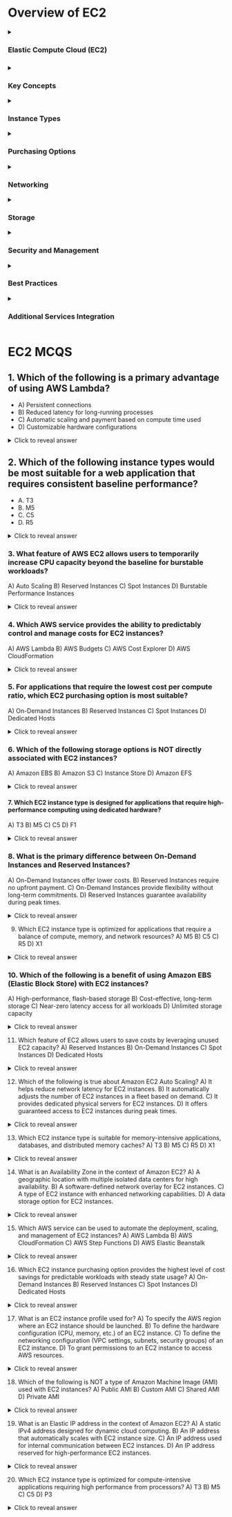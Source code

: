 ### <h1>Overview of EC2</h1>
<details>
<summary><h3>Elastic Compute Cloud (EC2)<h3></summary>
EC2 is a web service that provides resizable compute capacity in the cloud, allowing for easy scalability and flexibility. It enables running applications without the need to invest in hardware upfront and allows scaling capacity up or down as needed.
</details>
<details>
<summary><h3>Key Concepts</summary>
<b>Instances: Virtual servers running applications.</b>
AMI (Amazon Machine Image): A template that includes the software configuration (OS, application server, applications) required to launch an instance.

Instance Types: Various configurations of CPU, memory, storage, and networking capacity.

Regions and Availability Zones: Data centers located in different geographical areas to ensure low latency and high availability.
</details>
<details>
<summary><h3>Instance Types</summary>
General Purpose: Balanced resources for diverse workloads (e.g., T3, M5).

Compute Optimized: High-performance processors for compute-intensive tasks (e.g., C5, C6g).

Memory Optimized: For memory-intensive applications (e.g., R5, X1).

Storage Optimized: High, sequential read/write access to large data sets (e.g., I3, D2).

Accelerated Computing: Using hardware accelerators or co-processors (e.g., P3, G4).
</details>
<details>
<summary><h3>Purchasing Options</summary>
On-Demand Instances: Pay by the second, no long-term commitments, suitable for short-term, unpredictable workloads.

Reserved Instances: Significant discount (up to 75%) for committing to a 1 or 3-year term.

Spot Instances: Up to 90% discount for using unused EC2 capacity, can be interrupted.

Dedicated Hosts: Physical servers dedicated for your use, can help reduce costs by using existing server-bound software licenses.

Savings Plans: Flexible pricing model offering significant savings over On-Demand instances in exchange for a commitment to a consistent amount of usage (measured in $/hour) for a 1 or 3-year term.

</details>
<details>
<summary><h3>Networking</summary>
VPC (Virtual Private Cloud): Isolated network to launch AWS resources.

Security Groups: Virtual firewall to control inbound and outbound traffic to instances.

Elastic IPs: Static IPv4 addresses designed for dynamic cloud computing.
</details>
<details>
<summary><h3>Storage</summary>
EBS (Elastic Block Store): Block-level storage volumes for use with EC2 instances. Types include:

General Purpose SSD (gp2, gp3)

Provisioned IOPS SSD (io1, io2)

Throughput Optimized HDD (st1)

Cold HDD (sc1)

Instance Store: Temporary block-level storage for instances.

EFS (Elastic File System): Scalable file storage for use with EC2 instances.

S3 (Simple Storage Service): Object storage service providing scalability, data availability, security, and performance.
</details>
<details>
<summary><h3>Security and Management</summary>
IAM (Identity and Access Management): Manage access to AWS resources securely.

EC2 Key Pairs: Secure login information for your instances.

EC2 Auto Scaling: Automatically adjusts the number of instances to handle the load.

CloudWatch: Monitoring service for AWS resources and applications.

Elastic Load Balancing (ELB): Distributes incoming application traffic across multiple targets.
</details>
<details>
<summary><h3>Best Practices</summary>
Right-sizing: Choose the correct instance type and size based on workload requirements to optimize performance and cost.

Security: Implement least privilege access, regularly update and patch instances, and use security groups and network
 ACLs effectively.

Automation: Use Auto Scaling, Elastic Beanstalk, and AWS Lambda for automated 

Monitoring and Logging: Use CloudWatch for monitoring and AWS CloudTrail for logging API activity.

Cost Management: Use AWS Cost Explorer, Trusted Advisor, and Budget to monitor and optimize costs.

</details>
<details>
<summary><h3>Additional Services Integration</summary>

RDS (Relational Database Service): Managed relational database service integrating with EC2.

Lambda: Serverless compute service that triggers code based on events.

Elastic Beanstalk: PaaS that makes it easy to deploy and manage applications.

EKS (Elastic Kubernetes Service): Managed Kubernetes service running on EC2.
</details>

 # EC2 MCQS

## 1. Which of the following is a primary advantage of using AWS Lambda?

- A) Persistent connections
- B) Reduced latency for long-running processes
- C) Automatic scaling and payment based on compute time used
- D) Customizable hardware configurations

<details>
  <summary>Click to reveal answer</summary>
  <p id="answer" style="color: red; font-weight: bold;">Answer: C) Automatic scaling and payment based on compute time used</p>
</details>

## 2. Which of the following instance types would be most suitable for a web application that requires consistent baseline performance?

- A. T3
- B. M5
- C. C5
- D. R5

<details>
  <summary>Click to reveal answer</summary>
  <p id="answer" style="color: red;">Answer: A. T3</p>
  <p style="color: black;">Explanation: T3 instances provide a baseline level of CPU performance with the ability to burst when needed, making them suitable for applications with consistent baseline usage like web servers.</p>
</details>


### 3. What feature of AWS EC2 allows users to temporarily increase CPU capacity beyond the baseline for burstable workloads?
A) Auto Scaling
B) Reserved Instances
C) Spot Instances
D) Burstable Performance Instances
<details>
  <summary>Click to reveal answer</summary>
  <p id="answer" style="color: red;">Answer: D) Burstable Performance Instances</p>
</details>

### 4. Which AWS service provides the ability to predictably control and manage costs for EC2 instances?
A) AWS Lambda
B) AWS Budgets
C) AWS Cost Explorer
D) AWS CloudFormation
<details>
  <summary>Click to reveal answer</summary>
  <p id="answer" style="color: red;">Answer: B) AWS Budgets</p>
</details>


### 5. For applications that require the lowest cost per compute ratio, which EC2 purchasing option is most suitable?
A) On-Demand Instances
B) Reserved Instances
C) Spot Instances
D) Dedicated Hosts
<details>
  <summary>Click to reveal answer</summary>
  <p id="answer" style="color: red;">Answer: C) Spot Instances</p>
</details>


### 6. Which of the following storage options is NOT directly associated with EC2 instances?
A) Amazon EBS
B) Amazon S3
C) Instance Store
D) Amazon EFS
<details>
  <summary>Click to reveal answer</summary>
  <p id="answer" style="color: red;">Answer: B) Amazon S3</p>
</details>

#### 7. Which EC2 instance type is designed for applications that require high-performance computing using dedicated hardware?
A) T3
B) M5
C) C5
D) F1
<details>
  <summary>Click to reveal answer</summary>
  <p id="answer" style="color: red;">Answer: D) F1</p>
</details>

### 8. What is the primary difference between On-Demand Instances and Reserved Instances?
A) On-Demand Instances offer lower costs.
B) Reserved Instances require no upfront payment.
C) On-Demand Instances provide flexibility without long-term commitments.
D) Reserved Instances guarantee availability during peak times.
<details>
  <summary>Click to reveal answer</summary>
  <p id="answer" style="color: red;">Answer: C) On-Demand Instances provide flexibility without long-term commitments.</p>
</details>

9. Which EC2 instance type is optimized for applications that require a balance of compute, memory, and network resources?
A) M5
B) C5
C) R5
D) X1
<details>
  <summary>Click to reveal answer</summary>
  <p id="answer" style="color: red;">Answer: A) M5</p>
</details>

### 10. Which of the following is a benefit of using Amazon EBS (Elastic Block Store) with EC2 instances?
A) High-performance, flash-based storage
B) Cost-effective, long-term storage
C) Near-zero latency access for all workloads
D) Unlimited storage capacity
<details>
  <summary>Click to reveal answer</summary>
  <p id="answer" style="color: red;">Answer: A) High-performance, flash-based storage</p>
</details>

11. Which feature of EC2 allows users to save costs by leveraging unused EC2 capacity?
A) Reserved Instances
B) On-Demand Instances
C) Spot Instances
D) Dedicated Hosts
<details>
  <summary>Click to reveal answer</summary>
  <p id="answer" style="color: red;">Answer: C) Spot Instances</p>
</details>

12. Which of the following is true about Amazon EC2 Auto Scaling?
A) It helps reduce network latency for EC2 instances.
B) It automatically adjusts the number of EC2 instances in a fleet based on demand.
C) It provides dedicated physical servers for EC2 instances.
D) It offers guaranteed access to EC2 instances during peak times.
<details>
  <summary>Click to reveal answer</summary>
  <p id="answer" style="color: red;">Answer: B) It automatically adjusts the number of EC2 instances in a fleet based on demand.</p>
</details>

13. Which EC2 instance type is suitable for memory-intensive applications, databases, and distributed memory caches?
A) T3
B) M5
C) R5
D) X1
<details>
  <summary>Click to reveal answer</summary>
  <p id="answer" style="color: red;">Answer: C) R5</p>
</details>

14. What is an Availability Zone in the context of Amazon EC2?
A) A geographic location with multiple isolated data centers for high availability.
B) A software-defined network overlay for EC2 instances.
C) A type of EC2 instance with enhanced networking capabilities.
D) A data storage option for EC2 instances.
<details>
  <summary>Click to reveal answer</summary>
  <p id="answer" style="color: red;">Answer: A) A geographic location with multiple isolated data centers for high availability.</p>
</details>

15. Which AWS service can be used to automate the deployment, scaling, and management of EC2 instances?
A) AWS Lambda
B) AWS CloudFormation
C) AWS Step Functions
D) AWS Elastic Beanstalk
<details>
  <summary>Click to reveal answer</summary>
  <p id="answer" style="color: red;">Answer: B) AWS CloudFormation</p>
</details>

16. Which EC2 instance purchasing option provides the highest level of cost savings for predictable workloads with steady state usage?
A) On-Demand Instances
B) Reserved Instances
C) Spot Instances
D) Dedicated Hosts
<details>
  <summary>Click to reveal answer</summary>
  <p id="answer" style="color: red;">Answer: B) Reserved Instances</p>
</details>

17. What is an EC2 instance profile used for?
A) To specify the AWS region where an EC2 instance should be launched.
B) To define the hardware configuration (CPU, memory, etc.) of an EC2 instance.
C) To define the networking configuration (VPC settings, subnets, security groups) of an EC2 instance.
D) To grant permissions to an EC2 instance to access AWS resources.
<details>
  <summary>Click to reveal answer</summary>
  <p id="answer" style="color: red;">Answer: D) To grant permissions to an EC2 instance to access AWS resources.</p>
</details>

18. Which of the following is NOT a type of Amazon Machine Image (AMI) used with EC2 instances?
A) Public AMI
B) Custom AMI
C) Shared AMI
D) Private AMI
<details>
  <summary>Click to reveal answer</summary>
  <p id="answer" style="color: red;">Answer: C) Shared AMI</p>
</details>

19. What is an Elastic IP address in the context of Amazon EC2?
A) A static IPv4 address designed for dynamic cloud computing.
B) An IP address that automatically scales with EC2 instance size.
C) An IP address used for internal communication between EC2 instances.
D) An IP address reserved for high-performance EC2 instances.
<details>
  <summary>Click to reveal answer</summary>
  <p id="answer" style="color: red;">Answer: A) A static IPv4 address designed for dynamic cloud computing.</p>
</details>

20. Which EC2 instance type is optimized for compute-intensive applications requiring high performance from processors?
A) T3
B) M5
C) C5
D) P3
<details>
  <summary>Click to reveal answer</summary>
  <p id="answer" style="color: red;">Answer: D) P3</p>
</details>